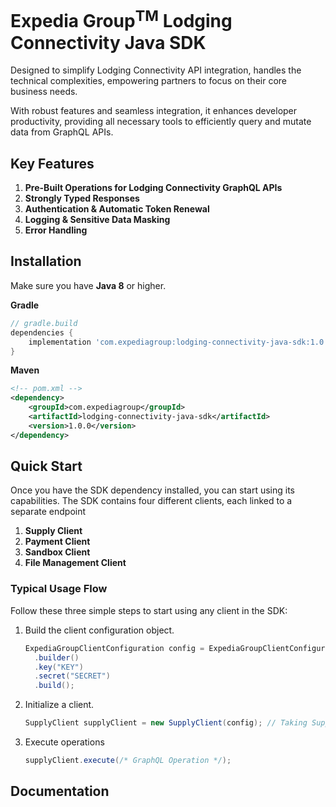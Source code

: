 # Expedia Group<sup>TM</sup> Lodging Connectivity Java SDK

Designed to simplify Lodging Connectivity API integration, handles the technical complexities, empowering partners to
focus on their core business needs.

With robust features and seamless integration, it enhances developer productivity, providing all necessary tools to efficiently query and mutate data from GraphQL APIs.

## Key Features
1. **Pre-Built Operations for Lodging Connectivity GraphQL APIs**
2. **Strongly Typed Responses**
3. **Authentication & Automatic Token Renewal**
4. **Logging & Sensitive Data Masking**
5. **Error Handling**

## Installation
Make sure you have **Java 8** or higher.

**Gradle**
```groovy
// gradle.build
dependencies {
    implementation 'com.expediagroup:lodging-connectivity-java-sdk:1.0.0'
}
```

**Maven**
```xml
<!-- pom.xml -->
<dependency>
    <groupId>com.expediagroup</groupId>
    <artifactId>lodging-connectivity-java-sdk</artifactId>
    <version>1.0.0</version>
</dependency>
```

## Quick Start
Once you have the SDK dependency installed, you can start using its capabilities. The SDK contains four different clients, each linked to a separate endpoint

1. **Supply Client**
2. **Payment Client**
3. **Sandbox  Client**
4. **File Management Client**

### Typical Usage Flow
Follow these three simple steps to start using any client in the SDK:

1. Build the client configuration object.

   ```java
   ExpediaGroupClientConfiguration config = ExpediaGroupClientConfiguration
     .builder()
     .key("KEY")
     .secret("SECRET")
     .build();
   ```

2. Initialize a client.
   ```java
   SupplyClient supplyClient = new SupplyClient(config); // Taking SupplyClient as an example
   ```
3. Execute operations
   ```java
   supplyClient.execute(/* GraphQL Operation */);
   ```

## Documentation
